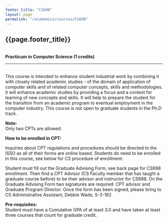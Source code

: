 ```yaml
---
footer_title: "CS698"
layout: page
permalink: "/academics/courses/CS698"
---
```


## {{page.footer_title}}

\
**Practicum in Computer Science (1 credits)**

---

\
This course is intended to enhance student industrial work by combining it with closely related academic studies - of the domain of application of computer skills and of related computer concepts, skills and methodologies. It will enhance academic studies by providing a focus and a context for learning of new concepts and skills. It will help to prepare the student for the transition from an academic program to eventual employment in the computer industry. This course is not open to graduate students in the Ph.D track.

**Note:**
\
Only two CPTs are allowed.

**How to be enrolled in CPT:**

Inquiries about CPT regulations and procedures should be directed to the ISSO as all of their forms are online based. Students do need to be enrolled in this course, see below for CS procedure of enrollment:

Student must fill out the Graduate Advising Form, see back page for CS698 enrollment. Then find a CPT Advisor (CS Faculty member that has taught a graduate course before) to be their advisor and instructor for CS698. On the Graduate Advising Form two signatures are required: CPT advisor and Graduate Program Director. Once the form has been signed, please bring to CS Administrative Assistant, Debbie Wade, S-3-182

**Pre-requisites:**
\
Student must have a Cumulative GPA of at least 3.0 and have taken at least three courses that count for graduate credit.
